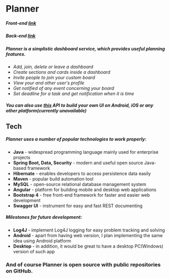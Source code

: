 # Planner
 ##### Front-end [link](https://github.com/alexzhyshko/PlannerFront)
 ##### Back-end [link](https://github.com/alexzhyshko/PlannerSpring)
##### Planner is a simplistic dashboard service, which provides useful planning features.

  - *Add, join, delete or leave a dashboard*
  - *Create sections and cards inside a dashboard*
  - *Invite people to join your custom board*
  - *View your and other user's profile*
  - *Get notified of any event concerning your board*
  - *Set deadline for a task and get notification when it is time*


##### You can also use [this](https://github.com/alexzhyshko/PlannerSpring) API to build your own UI on Android, iOS or any other platform(currently unavailable)


## Tech

##### Planner uses a number of popular technologies to work properly:

* **Java** - widespread programming language mainly used for enterprise projects
* **Spring Boot, Data, Security** - modern and useful open source Java-based framework
* **Hibernate** - enables developers to access persistence data easily
* **Maven** - popular build automation tool
* **MySQL** - open-source relational database management system
* **Angular** - platform for building mobile and desktop web applications
* **Bootstrap 4** - free front-end framework for faster and easier web development
* **Swagger UI** - instrument for easy and fast REST documenting

##### Milestones for future development:
* **Log4J** - implement Log4J logging for easy problem tracking and solving
* **Android** - apart from having web version, I plan implementing the same idea using Android platform
* **Desktop** - in addition, it would be great to have a desktop PC(Windows) version of such app

### And of course Planner is open source with public repositories on GitHub.




